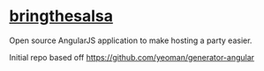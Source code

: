 [bringthesalsa](http://bringthesalsa.hswolff.com/)
=============

Open source AngularJS application to make hosting a party easier.

Initial repo based off https://github.com/yeoman/generator-angular